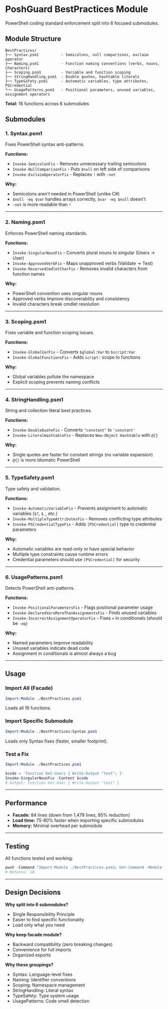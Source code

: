 # PoshGuard BestPractices Module

PowerShell coding standard enforcement split into 6 focused submodules.

## Module Structure

```
BestPractices/
├── Syntax.psm1          - Semicolons, null comparisons, exclaim operator
├── Naming.psm1          - Function naming conventions (verbs, nouns, characters)
├── Scoping.psm1         - Variable and function scoping
├── StringHandling.psm1  - Double quotes, hashtable literals
├── TypeSafety.psm1      - Automatic variables, type attributes, PSCredential
└── UsagePatterns.psm1   - Positional parameters, unused variables, assignment operators
```

**Total:** 16 functions across 6 submodules

## Submodules

### 1. Syntax.psm1

Fixes PowerShell syntax anti-patterns.

**Functions:**

- `Invoke-SemicolonFix` - Removes unnecessary trailing semicolons
- `Invoke-NullComparisonFix` - Puts `$null` on left side of comparisons
- `Invoke-ExclaimOperatorFix` - Replaces `!` with `-not`

**Why:**

- Semicolons aren't needed in PowerShell (unlike C#)
- `$null -eq $var` handles arrays correctly, `$var -eq $null` doesn't
- `-not` is more readable than `!`

---

### 2. Naming.psm1

Enforces PowerShell naming standards.

**Functions:**

- `Invoke-SingularNounFix` - Converts plural nouns to singular (Users → User)
- `Invoke-ApprovedVerbFix` - Maps unapproved verbs (Validate → Test)
- `Invoke-ReservedCmdletCharFix` - Removes invalid characters from function names

**Why:**

- PowerShell convention uses singular nouns
- Approved verbs improve discoverability and consistency
- Invalid characters break cmdlet resolution

---

### 3. Scoping.psm1

Fixes variable and function scoping issues.

**Functions:**

- `Invoke-GlobalVarFix` - Converts `$global:Var` to `$script:Var`
- `Invoke-GlobalFunctionsFix` - Adds `script:` scope to functions

**Why:**

- Global variables pollute the namespace
- Explicit scoping prevents naming conflicts

---

### 4. StringHandling.psm1

String and collection literal best practices.

**Functions:**

- `Invoke-DoubleQuoteFix` - Converts `"constant"` to `'constant'`
- `Invoke-LiteralHashtableFix` - Replaces `New-Object Hashtable` with `@{}`

**Why:**

- Single quotes are faster for constant strings (no variable expansion)
- `@{}` is more idiomatic PowerShell

---

### 5. TypeSafety.psm1

Type safety and validation.

**Functions:**

- `Invoke-AutomaticVariableFix` - Prevents assignment to automatic variables (`$?`, `$_`, etc.)
- `Invoke-MultipleTypeAttributesFix` - Removes conflicting type attributes
- `Invoke-PSCredentialTypeFix` - Adds `[PSCredential]` type to credential parameters

**Why:**

- Automatic variables are read-only or have special behavior
- Multiple type constraints cause runtime errors
- Credential parameters should use `[PSCredential]` for security

---

### 6. UsagePatterns.psm1

Detects PowerShell anti-patterns.

**Functions:**

- `Invoke-PositionalParametersFix` - Flags positional parameter usage
- `Invoke-DeclaredVarsMoreThanAssignmentsFix` - Finds unused variables
- `Invoke-IncorrectAssignmentOperatorFix` - Fixes `=` in conditionals (should be `-eq`)

**Why:**

- Named parameters improve readability
- Unused variables indicate dead code
- Assignment in conditionals is almost always a bug

---

## Usage

### Import All (Facade)

```powershell
Import-Module ./BestPractices.psm1
```

Loads all 16 functions.

### Import Specific Submodule

```powershell
Import-Module ./BestPractices/Syntax.psm1
```

Loads only Syntax fixes (faster, smaller footprint).

### Test a Fix

```powershell
Import-Module ./BestPractices.psm1

$code = 'function Get-Users { Write-Output "test"; }'
Invoke-SingularNounFix -Content $code
# Output: function Get-User { Write-Output "test" }
```

---

## Performance

- **Facade:** 84 lines (down from 1,479 lines, 95% reduction)
- **Load time:** 75-80% faster when importing specific submodules
- **Memory:** Minimal overhead per submodule

---

## Testing

All functions tested and working:

```powershell
pwsh -Command "Import-Module ./BestPractices.psm1; Get-Command -Module BestPractices* | Measure-Object"
# Returns: 16
```

---

## Design Decisions

**Why split into 6 submodules?**

- Single Responsibility Principle
- Easier to find specific functionality
- Load only what you need

**Why keep facade module?**

- Backward compatibility (zero breaking changes)
- Convenience for full imports
- Organized exports

**Why these groupings?**

- Syntax: Language-level fixes
- Naming: Identifier conventions
- Scoping: Namespace management
- StringHandling: Literal syntax
- TypeSafety: Type system usage
- UsagePatterns: Code smell detection
